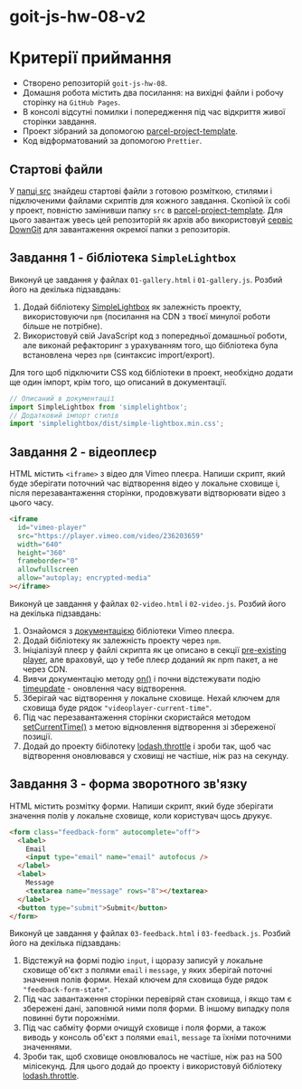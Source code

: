 # goit-js-hw-08-v2

# Критерії приймання

- Створено репозиторій `goit-js-hw-08`.
- Домашня робота містить два посилання: на вихідні файли і робочу сторінку на `GitHub Pages`.
- В консолі відсутні помилки і попередження під час відкриття живої сторінки завдання.
- Проект зібраний за допомогою [parcel-project-template](https://github.com/goitacademy/parcel-project-template).
- Код відформатований за допомогою `Prettier`.

## Стартові файли

У [папці src](./src) знайдеш стартові файли з готовою розміткою, стилями і підключеними файлами скриптів для кожного завдання. Скопіюй їх собі у проект, повністю замінивши папку `src` в
[parcel-project-template](https://github.com/goitacademy/parcel-project-template).
Для цього завантаж увесь цей репозиторій як архів або використовуй [сервіс DownGit](https://downgit.github.io/) для завантаження окремої папки з репозиторія.

## Завдання 1 - бібліотека `SimpleLightbox`

Виконуй це завдання у файлах `01-gallery.html` і `01-gallery.js`. Розбий його на декілька підзавдань:

1. Додай бібліотеку [SimpleLightbox](https://simplelightbox.com/) як залежність проекту, використовуючи `npm` (посилання на CDN з твоєї минулої роботи більше не потрібне).
2. Використовуй свій JavaScript код з попередньої домашньої роботи, але виконай рефакторинг з урахуванням того, що бібліотека була встановлена через `npm` (синтаксис import/export).

Для того щоб підключити CSS код бібліотеки в проект, необхідно додати ще один імпорт, крім того, що описаний в документації.

```js
// Описаний в документації
import SimpleLightbox from 'simplelightbox';
// Додатковий імпорт стилів
import 'simplelightbox/dist/simple-lightbox.min.css';
```

## Завдання 2 - відеоплеєр

HTML містить `<iframe>` з відео для Vimeo плеєра. Напиши скрипт, який буде зберігати поточний час відтворення відео у локальне сховище і, після перезавантаження сторінки, продовжувати відтворювати відео з цього часу.

```html
<iframe
  id="vimeo-player"
  src="https://player.vimeo.com/video/236203659"
  width="640"
  height="360"
  frameborder="0"
  allowfullscreen
  allow="autoplay; encrypted-media"
></iframe>
```

Виконуй це завдання у файлах `02-video.html` і `02-video.js`. Розбий його на декілька підзавдань:

1. Ознайомся з [документацією](https://github.com/vimeo/player.js/#vimeo-player-api) бібліотеки Vimeo плеєра.
2. Додай бібліотеку як залежність проекту через `npm`.
3. Ініціалізуй плеєр у файлі скрипта як це описано в секції [pre-existing player](https://github.com/vimeo/player.js/#pre-existing-player), але враховуй, що у тебе плеєр доданий як npm пакет, а не через CDN.
4. Вивчи документацію методу [on()](https://github.com/vimeo/player.js/#onevent-string-callback-function-void) і почни відстежувати подію [timeupdate](https://github.com/vimeo/player.js/#events) -  оновлення часу відтворення.
5. Зберігай час відтворення у локальне сховище. Нехай ключем для сховища буде рядок `"videoplayer-current-time"`.
6. Під час перезавантаження сторінки скористайся методом [setCurrentTime()](https://github.com/vimeo/player.js/#setcurrenttimeseconds-number-promisenumber-rangeerrorerror) з метою відновлення відтворення зі збереженої позиції.
7. Додай до проекту бібілотеку [lodash.throttle](https://www.npmjs.com/package/lodash.throttle) і зроби так, щоб час відтворення оновлювався у сховищі не частіше, ніж раз на секунду.

## Завдання 3 - форма зворотного зв'язку

HTML містить розмітку форми. Напиши скрипт, який буде зберігати значення полів у локальне сховище, коли користувач щось друкує.

```html
<form class="feedback-form" autocomplete="off">
  <label>
    Email
    <input type="email" name="email" autofocus />
  </label>
  <label>
    Message
    <textarea name="message" rows="8"></textarea>
  </label>
  <button type="submit">Submit</button>
</form>
```

Виконуй це завдання у файлах `03-feedback.html` і `03-feedback.js`. Розбий його на декілька підзавдань:

1. Відстежуй на формі подію `input`, і щоразу записуй у локальне сховище об'єкт з полями `email` і `message`, у яких зберігай поточні значення полів форми.
   Нехай ключем для сховища буде рядок `"feedback-form-state"`.
2. Під час завантаження сторінки перевіряй стан сховища, і якщо там є збережені дані, заповнюй ними поля форми. В іншому випадку поля повинні бути порожніми.
3. Під час сабміту форми очищуй сховище і поля форми, а також виводь у консоль об'єкт з полями `email`, `message` та їхніми поточними значеннями.
4. Зроби так, щоб сховище оновлювалось не частіше, ніж раз на 500 мілісекунд.
   Для цього додай до проекту і використовуй бібліотеку [lodash.throttle](https://www.npmjs.com/package/lodash.throttle).
